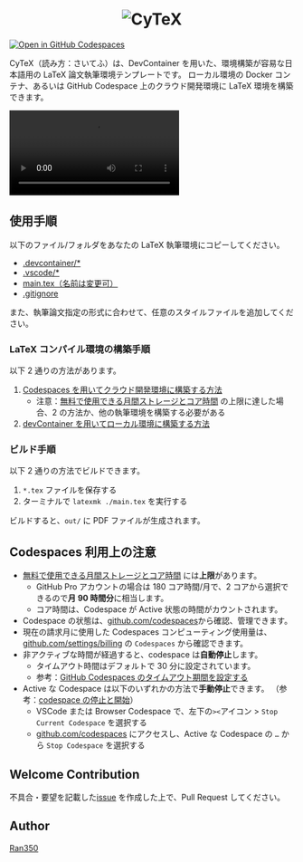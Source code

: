 <div align="center">

# ![CyTeX](docs/image/CyTeX.svg)

</div>

[![Open in GitHub Codespaces](https://github.com/codespaces/badge.svg)](https://codespaces.new/cysec-lab/cytex)

CyTeX（読み方：さいてふ）は、DevContainer を用いた、環境構築が容易な日本語用の LaTeX 論文執筆環境テンプレートです。
ローカル環境の Docker コンテナ、あるいは GitHub Codespace 上のクラウド開発環境に LaTeX 環境を構築できます。

<video src="https://github.com/cysec-lab/CyTeX/assets/56746857/bad34299-8bd5-4af6-ad09-ab8bbeea3f5d">
  <img
    src="https://github.com/cysec-lab/CyTeX/assets/56746857/bad34299-8bd5-4af6-ad09-ab8bbeea3f5d"
    alt="demo video"
  />
</video>

## 使用手順

以下のファイル/フォルダをあなたの LaTeX 執筆環境にコピーしてください。

- [.devcontainer/\*](.devcontainer/)
- [.vscode/\*](.vscode/)
- [main.tex（名前は変更可）](main.tex)
- [.gitignore](.gitignore)

また、執筆論文指定の形式に合わせて、任意のスタイルファイルを追加してください。

### LaTeX コンパイル環境の構築手順

以下 2 通りの方法があります。

1. [Codespaces を用いてクラウド開発環境に構築する方法](docs/how_to_use_codespace.md)
   - 注意：[無料で使用できる月間ストレージとコア時間](https://docs.github.com/ja/billing/managing-billing-for-github-codespaces/about-billing-for-github-codespaces#monthly-included-storage-and-core-hours-for-personal-accounts) の上限に達した場合、2 の方法か、他の執筆環境を構築する必要がある
2. [devContainer を用いてローカル環境に構築する方法](docs/how_to_use_devContainer.md)

### ビルド手順

以下 2 通りの方法でビルドできます。

1. `*.tex` ファイルを保存する
2. ターミナルで `latexmk ./main.tex` を実行する

ビルドすると、`out/` に PDF ファイルが生成されます。

## Codespaces 利用上の注意

- [無料で使用できる月間ストレージとコア時間](https://docs.github.com/ja/billing/managing-billing-for-github-codespaces/about-billing-for-github-codespaces#monthly-included-storage-and-core-hours-for-personal-accounts) には**上限**があります。
  - GitHub Pro アカウントの場合は 180 コア時間/月で、2 コアから選択できるので**月 90 時間分**に相当します。
  - コア時間は、Codespace が Active 状態の時間がカウントされます。
- Codespace の状態は、[github.com/codespaces](https://github.com/codespaces)から確認、管理できます。
- 現在の請求月に使用した Codespaces コンピューティング使用量は、[github.com/settings/billing](https://github.com/settings/billing) の `Codespaces` から確認できます。
- 非アクティブな時間が経過すると、codespace は**自動停止**します。
  - タイムアウト時間はデフォルトで 30 分に設定されています。
  - 参考：[GitHub Codespaces のタイムアウト期間を設定する](https://docs.github.com/ja/codespaces/customizing-your-codespace/setting-your-timeout-period-for-github-codespaces?tool=webui)
- Active な Codespace は以下のいずれかの方法で**手動停止**できます。 （参考：[codespace の停止と開始](https://docs.github.com/ja/codespaces/developing-in-codespaces/stopping-and-starting-a-codespace)）
  - VSCode または Browser Codespace で、左下の`><`アイコン > `Stop Current Codespace` を選択する
  - [github.com/codespaces](https://github.com/codespaces) にアクセスし、Active な Codespace の `…` から `Stop Codespace` を選択する

## Welcome Contribution

不具合・要望を記載した[issue](https://github.com/cysec-lab/CyTeX/issues) を作成した上で、Pull Request してください。

## Author

[Ran350](https://github.com/Ran350/)
